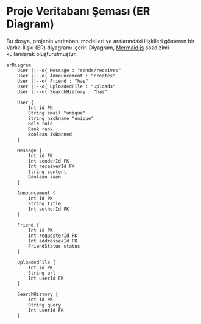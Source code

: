 # Proje Veritabanı Şeması (ER Diagram)

Bu dosya, projenin veritabanı modelleri ve aralarındaki ilişkileri gösteren bir Varlık-İlişki (ER) diyagramı içerir. Diyagram, [Mermaid.js](https://mermaid-js.github.io/mermaid/#/) sözdizimi kullanılarak oluşturulmuştur.

```mermaid
erDiagram
    User ||--o{ Message : "sends/receives"
    User ||--o{ Announcement : "creates"
    User ||--o{ Friend : "has"
    User ||--o{ UploadedFile : "uploads"
    User ||--o{ SearchHistory : "has"

    User {
        Int id PK
        String email "unique"
        String nickname "unique"
        Role role
        Rank rank
        Boolean isBanned
    }

    Message {
        Int id PK
        Int senderId FK
        Int receiverId FK
        String content
        Boolean seen
    }

    Announcement {
        Int id PK
        String title
        Int authorId FK
    }

    Friend {
        Int id PK
        Int requesterId FK
        Int addresseeId FK
        FriendStatus status
    }

    UploadedFile {
        Int id PK
        String url
        Int userId FK
    }

    SearchHistory {
        Int id PK
        String query
        Int userId FK
    }
```
